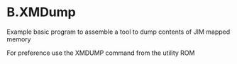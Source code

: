 # B.XMDump

Example basic program to assemble a tool to dump contents of JIM mapped memory

For preference use the XMDUMP command from the utility ROM
